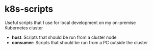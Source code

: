 # k8s-scripts

Useful scripts that I use for local development on my on-premise Kubernetes cluster

- **host**: Scripts that should be run from a cluster node
- **consumer**: Scripts that should be run from a PC outside the cluster